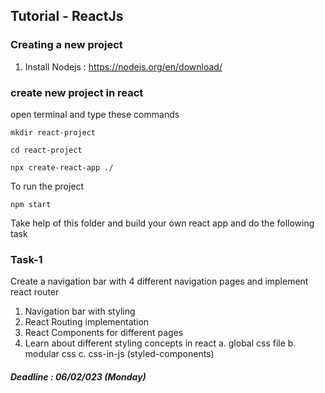 ## Tutorial - ReactJs

### Creating a new project
1. Install Nodejs : https://nodejs.org/en/download/

### create new project in react
open terminal and type these commands
```
mkdir react-project
```
```
cd react-project
```
```
npx create-react-app ./
```

To run the project
```
npm start
```

Take help of this folder and build your own react app and do the following task
### Task-1

Create a navigation bar with 4 different navigation pages and implement react router
  1. Navigation bar with styling
  2. React Routing implementation
  3. React Components for different pages
  4. Learn about different styling concepts in react
    a. global css file
    b. modular css
    c. css-in-js (styled-components)
    
##### Deadline : 06/02/023 (Monday)






